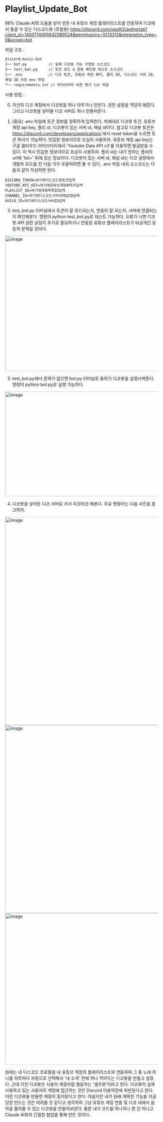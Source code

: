 # Playlist_Update_Bot
96% Claude AI의 도움을 받아 만든 내 유튜브 계정 플레이리스트를 연동하여 디코에서 들을 수 있는 디스코드봇 (로컬용)
https://discord.com/oauth2/authorize?client_id=1400714065642389524&permissions=3213312&integration_type=0&scope=bot

파일 구조 :
```
discord-music-bot
├── bot.py          // 실제 디코봇 기능 구현된 소스코드
├── test_bot.py     // 토큰 로드 & 연동 확인용 테스트 소스코드
├── .env            // 디코 토큰, 유튜브 계정 API, 플리 ID, 디스코드 서버 ID, 채널 ID 저장 env 파일
└── requirements.txt // 라이브러리 버전 명시 txt 파일
```

사용 방법 :

0. 자신의 디코 계정에서 디코봇을 하나 아무거나 만든다. 권한 설정을 적당히 해준다. 그리고 디코봇을 넣어둘 디코 서버도 하나 만들어준다.

1. (중요) .env 파일에 토큰 정보를 정확하게 입력한다. 차례대로 디코봇 토큰, 유튜브 계정 api key, 플리 id, 디코봇이 있는 서버 id, 채널 id이다.
참고로 디코봇 토큰은 https://discord.com/developers/applications 에서 reset token을 누르면 토큰 복사가 가능하다. 민감한 정보이므로 조심히 사용하자.
유튜브 계정 api key는 구글 클라우드 라이브러리에서 'Youtube Data API v3'를 이용하면 발급받을 수 있다. 이 역시 민감한 정보이므로 조심히 사용하자.
플리 id는 내가 원하는 플리의 url에 'list=' 뒤에 있는 정보이다.
디코봇이 있는 서버 id, 채널 id는 디코 설정에서 개발자 모드를 킨 다음 각각 우클릭하면 볼 수 있다.
.env 파일 내의 소스코드는 다음과 같이 작성하면 된다.
```
DISCORD_TOKEN=여기에디스코드봇토큰입력
YOUTUBE_API_KEY=여기에유튜브계정API키입력
PLAYLIST_ID=여기에재생목록ID입력
CHANNEL_ID=여기에디스코드서버내채널ID입력
GUILD_ID=여기에디스코드서버ID입력
```

3. test_bot.py 터미널에서 토큰이 잘 로드되는지, 연동이 잘 되는지, 서버에 연결되는지 확인해본다. 명령어 python test_bot.py로 테스트 가능하다.
오류가 나면 디코봇 API 권한 설정이 추가로 필요하거나 연동된 유튜브 플레이리스트가 비공개인 등등의 문제일 것이다.

<img width="1787" height="444" alt="image" src="https://github.com/user-attachments/assets/67b94c8f-6605-4f02-a2ac-de21a2cbffa2" />


3. test_bot.py에서 문제가 없으면 bot.py 터미널로 들어가 디코봇을 실행시켜준다. 명령어 python bot.py로 실행 가능하다.

<img width="1744" height="344" alt="image" src="https://github.com/user-attachments/assets/81316d4b-3253-436a-afbb-f57437d01cbc" />

4. 디코봇을 넣어둔 디코 서버로 가서 이것저것 해본다. 주요 명령어는 다음 사진을 참고하자.
   
<img width="820" height="684" alt="image" src="https://github.com/user-attachments/assets/065232b2-24d2-45a9-ae93-ce9217b2cf7d" />
<img width="1086" height="618" alt="image" src="https://github.com/user-attachments/assets/8861f497-00ff-4c0b-aa73-aae75a89cbfb" />
<img width="832" height="498" alt="image" src="https://github.com/user-attachments/assets/7f1ebcdb-7448-494f-bdf4-68b799a54663" />



원래는 내 디스코드 프로필을 내 유튜브 계정의 플레이리스트와 연동하여 그 중 노래 하나를 하루마다 자동으로 선택해서 '내 소개' 란에 하나 적어두는 디코봇을 만들고 싶었다. 근데 이런 디코봇은 사용자 계정처럼 행동하는 '셀프봇'이라고 한다. 디코봇이 실제 사용하고 있는 사용자의 계정에 접근하는 것은 Discord 이용약관에 위반된다고 한다. 이런 디코봇을 만들면 계정이 정지된다고 한다. 아쉽지만 내가 원래 계획한 기능을 지금 당장 만드는 것은 어려울 것 같다고 생각하여 그냥 유튜브 계정 연동 및 디코 내에서 음악을 틀어줄 수 있는 디코봇을 만들어보았다. 물론 내가 코드를 하나하나 짠 건 아니고 Claude AI와의 긴밀한 협업을 통해 만든 것이다..


   
